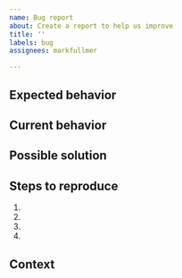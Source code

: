 ```yaml
---
name: Bug report
about: Create a report to help us improve
title: ''
labels: bug
assignees: markfullmer

---
```


<!--- Provide a general summary of the issue in the Title above -->

## Expected behavior
<!--- Tell us what should happen -->

## Current behavior
<!--- Tell us what happens instead of the expected behavior; Screenshots or URLs are helpful. -->

## Possible solution
<!--- To paraphase Anton Chekhov, do not confuse two things: solving a problem, and stating the problem correctly. Only the second is obligatory for the bug reporter. -->

## Steps to reproduce
<!--- Provide a link to a live example, or an unambiguous set of steps to -->
<!--- reproduce this bug. Include code to reproduce, if relevant -->
1.
2.
3.
4.

## Context
<!--- How has this issue affected you? What are you trying to accomplish? -->
<!--- Does it only happen in certain browsers? Certain operating systems? -->

<!--- Provide a general summary of the issue in the Title above -->
